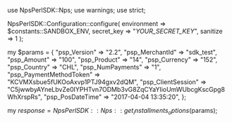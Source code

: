 use NpsPerlSDK::Nps;
use warnings;
use strict;

NpsPerlSDK::Configuration::configure( 
    environment => $constants::SANDBOX_ENV,
    secret_key => "_YOUR_SECRET_KEY_",
    sanitize => 1 
    );

my $params = {
    "psp_Version" => "2.2",
    "psp_MerchantId" => "sdk_test",
    "psp_Amount" => "100",
    "psp_Product" => "14",
    "psp_Currency" => "152",
    "psp_Country" => "CHL",
    "psp_NumPayments" => "1",
    "psp_PaymentMethodToken" => "KCVMXsbue5fUKOoAxvp1PTJ94gxv2dQM",
    "psp_ClientSession" => "C5jwwbyAYneLbvZe0IYPHTvn7ODMb3vG8ZqCYaYIioUmWUbcgKscGpg8WhXrspRs",
    "psp_PosDateTime" => "2017-04-04 13:35:20",
};

my $response = NpsPerlSDK::Nps::get_installments_options($params);